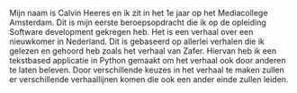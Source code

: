 Mijn naam is Calvin Heeres en ik zit in het 1e jaar op het Mediacollege Amsterdam. Dit is mijn eerste beroepsopdracht die ik op de opleiding Software development gekregen heb. Het is een verhaal over een nieuwkomer in Nederland. Dit is gebaseerd op allerlei verhalen die ik gelezen en gehoord heb zoals het verhaal van Zafer. Hiervan heb ik een tekstbased applicatie in Python gemaakt om het verhaal ook door anderen te laten beleven. Door verschillende keuzes in het verhaal te maken zullen er verschillende verhaallijnen komen die ook een ander einde zullen leiden.